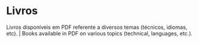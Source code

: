 # Livros
Livros disponíveis em PDF referente a diversos temas (técnicos, idiomas, etc). | Books available in PDF on various topics (technical, languages, etc.).
